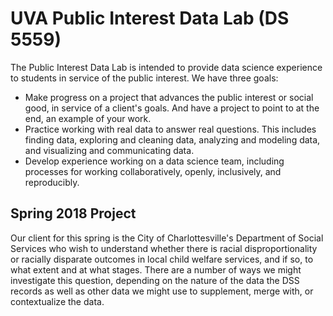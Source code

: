 # UVA Public Interest Data Lab (DS 5559)

The Public Interest Data Lab is intended to provide data science experience to students in service of the public interest. We have three goals:

* Make progress on a project that advances the public interest or social good, in service of a client's goals. And have a project to point to at the end, an example of your work.
* Practice working with real data to answer real questions. This includes finding data, exploring and cleaning data, analyzing and modeling data, and visualizing and communicating data.
* Develop experience working on a data science team, including processes for working collaboratively, openly, inclusively, and reproducibly. 

## Spring 2018 Project

Our client for this spring is the City of Charlottesville's Department of Social Services who wish to understand whether there is racial disproportionality or racially disparate outcomes in local child welfare services, and if so, to what extent and at what stages. There are a number of ways we might investigate this question, depending on the nature of the data the DSS records as well as other data we might use to supplement, merge with, or contextualize the data. 
